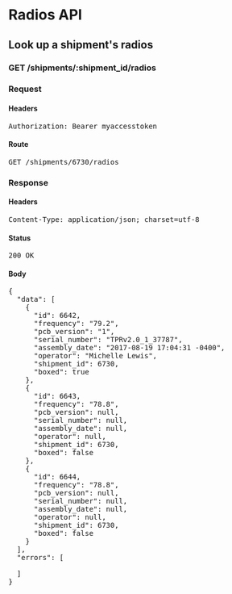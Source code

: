 # Radios API

## Look up a shipment&#39;s radios

### GET /shipments/:shipment_id/radios
### Request

#### Headers

<pre>Authorization: Bearer myaccesstoken</pre>

#### Route

<pre>GET /shipments/6730/radios</pre>

### Response

#### Headers

<pre>Content-Type: application/json; charset=utf-8</pre>

#### Status

<pre>200 OK</pre>

#### Body

<pre>{
  "data": [
    {
      "id": 6642,
      "frequency": "79.2",
      "pcb_version": "1",
      "serial_number": "TPRv2.0_1_37787",
      "assembly_date": "2017-08-19 17:04:31 -0400",
      "operator": "Michelle Lewis",
      "shipment_id": 6730,
      "boxed": true
    },
    {
      "id": 6643,
      "frequency": "78.8",
      "pcb_version": null,
      "serial_number": null,
      "assembly_date": null,
      "operator": null,
      "shipment_id": 6730,
      "boxed": false
    },
    {
      "id": 6644,
      "frequency": "78.8",
      "pcb_version": null,
      "serial_number": null,
      "assembly_date": null,
      "operator": null,
      "shipment_id": 6730,
      "boxed": false
    }
  ],
  "errors": [

  ]
}</pre>
